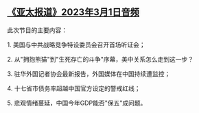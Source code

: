 <!--1677704625000-->
[《亚太报道》2023年3月1日音频](https://www.rfa.org/mandarin/yataibaodao/apr-audio/yp-03012023095232.html)
------

<p>此次节目的主要内容：</p><p>1. 美国与中共战略竞争特设委员会召开首场听证会；</p><p>2. 从"拥抱熊猫"到"生死存亡的斗争"序幕，美中关系怎么走到这一步？</p><p>3. 驻华外国记者协会最新报告，外国媒体在中国持续遭监控；</p><p>4. 十七省市债务率超越中国官方设定的警戒红线；</p><p>5. 悲观情绪蔓延，中国今年GDP能否"保五"成问题。</p>
